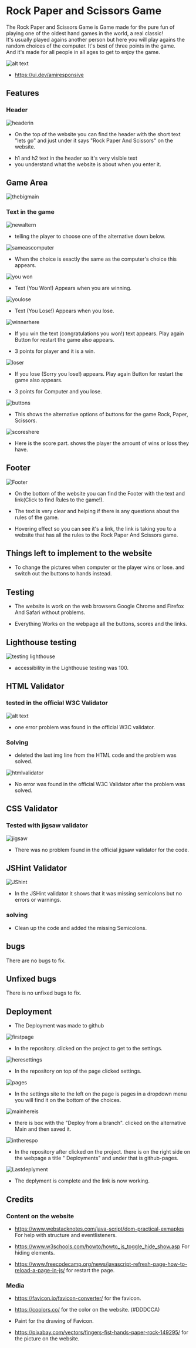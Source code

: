 # Rock Paper and Scissors Game
   The Rock Paper and Scissors Game is Game made for the pure fun of playing one of the oldest hand games in the world, a real classic!                                 
  It's usually played agains another person but here you will play agains the random choices of the computer.   It's best of three points in the game.                                                     
  And it's made for all people in all ages to get to enjoy the game.


![alt text](assets/images/thelastRespo.PNG)
* https://ui.dev/amiresponsive 


## Features

### Header
 ![headerin](<assets/images/header in game.PNG>)

 * On the top of the website you can find the header with the short text "lets go" and just under it says "Rock Paper And Scissors" on the website.
 - h1 and h2 text in the header so it's very visible text
 - you understand what the website is about when you enter it.


 ## Game Area 

 ![thebigmain](assets/images/thenewbigone.PNG)

 ### Text in the game
 ![newaltern](assets/images/newalternative.PNG)
 * telling the player to choose one of the alternative down below.

 ![sameascomputer](assets/images/sameasthecomputer.PNG)
 * When the choice is exactly the same as the computer's choice this appears.

 ![you won](assets/images/nowyouwon.PNG)
  
  * Text (You Won!) Appears when you are winning.
  
  ![youlose](assets/images/regularlose.PNG)
  
  * Text (You Lose!) Appears when you lose.

  ![winnerhere](assets/images/youwon.PNG)

  * If you win the text (congratulations you won!) text appears. Play again Button for restart the game also appears.
  - 3 points for player and it is a win.

  ![loser](assets/images/youlooose.PNG)

  * If you lose (Sorry you lose!) appears. Play again Button for restart the game also appears.
  -  3 points for Computer and you lose.

  ![buttons](<assets/images/buttons in game.PNG>)

  * This shows the alternative options of buttons for the game Rock, Paper, Scissors.

  ![scoreshere](assets/images/scorehere.PNG)

  * Here is the score part. shows the player the amount of wins or loss they have.
  


## Footer 
![Footer](<assets/images/footer here.PNG>)

* On the bottom of the website you can find the Footer with the text and link(Click to find Rules to the game!).

- The text is very clear and helping if there is any questions about the rules of the game.

- Hovering effect so you can see it's a link, the link is taking you to a website that has all the rules to the Rock Paper And Scissors game.




## Things left to implement to the website

* To change the pictures when computer or the player wins or lose. and switch out the buttons to hands instead. 


## Testing 

* The website is work on the web browsers Google Chrome and Firefox And Safari without problems.

* Everything Works on the webpage all the buttons, scores and the links.


## Lighthouse testing 

 ![testing lighthouse](<assets/images/lighthouse test game.PNG>)

 - accessibility in the Lighthouse testing was 100.
 

 ## HTML Validator
 ### tested in the official W3C Validator

 ![alt text](assets/images/onerrrorhtml.PNG)

 * one error problem was found in the official W3C validator.

 ### Solving
 * deleted the last img line from the HTML code and the problem was solved.

 ![htmlvalidator](<assets/images/noerrors in html.PNG>)

 * No error was found in the official W3C Validator after the problem was solved.

 ## CSS Validator

 ### Tested with jigsaw validator

 ![jigsaw](<assets/images/css validator.PNG>)
 
 * There was no problem found in the official jigsaw validator for the code.

 ## JSHint Validator
 ![JShint](assets/images/jsvalidator.PNG)

 * In the JSHint validator it shows that it was missing semicolons but no errors or warnings.

 ### solving 

 * Clean up the code and added the missing Semicolons.


## bugs

 There are no bugs to fix.

## Unfixed bugs

There is no unfixed bugs to fix.


## Deployment 

* The Deployment was made to github 

![firstpage](assets/images/deployment.PNG)

* In the repository. clicked on the project to get to the settings.

![heresettings](assets/images/settings.PNG)

* In the repository on top of the page clicked settings.

![pages](assets/images/pages.PNG)

* In the settings site to the left on the page is pages in a dropdown menu you will find it on the bottom of the choices.

![mainhereis](assets/images/mainbransch.PNG)

* there is box with the "Deploy from a branch". clicked on the alternative Main and then saved it.

![intherespo](assets/images/itshererespo.PNG)

* In the repository after clicked on the project. there is on the right side on the webpage a title " Deployments" and under that is github-pages.

![Lastdeplyment](assets/images/Lasydeplyment.PNG) 

*  The deplyment is complete and the link is now working.


## Credits 

### Content on the website

* https://www.webstacknotes.com/java-script/dom-practical-exmaples For help with structure and eventlisteners.

* https://www.w3schools.com/howto/howto_js_toggle_hide_show.asp For hiding elements.

*  https://www.freecodecamp.org/news/javascript-refresh-page-how-to-reload-a-page-in-js/ for restart the page.


### Media

* https://favicon.io/favicon-converter/ for the favicon.

* https://coolors.co/ for the color on the website. (#DDDCCA)

* Paint for the drawing of Favicon.

* https://pixabay.com/vectors/fingers-fist-hands-paper-rock-149295/ for the picture on the website.



